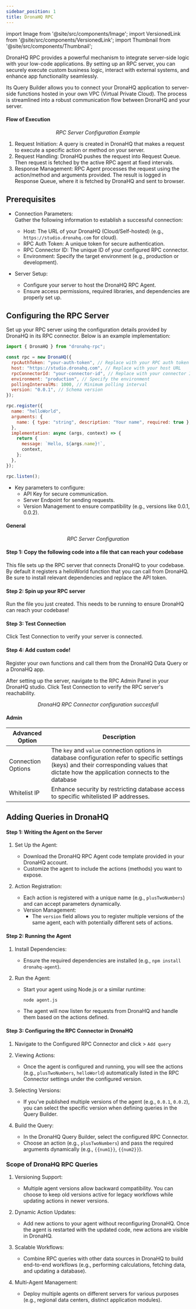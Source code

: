 ```yaml
---
sidebar_position: 1
title: DronaHQ RPC
---
```


import Image from '@site/src/components/Image';
import VersionedLink from '@site/src/components/VersionedLink';
import Thumbnail from '@site/src/components/Thumbnail';

DronaHQ RPC provides a powerful mechanism to integrate server-side logic with your low-code applications. By setting up an RPC server, you can securely execute custom business logic, interact with external systems, and enhance app functionality seamlessly.

Its Query Builder allows you to connect your DronaHQ application to server-side functions hosted in your own VPC (Virtual Private Cloud). The process is streamlined into a robust communication flow between DronaHQ and your server.


#### Flow of Execution

<figure>
  <Thumbnail src="/img/reference/connectors/rpc/flowchart.png" alt="RPC Server Configuration" />
  <figcaption align="center"><i>RPC Server Configuration Example</i></figcaption>
</figure>

1. Request Initiation: A query is created in DronaHQ that makes a request to execute a specific action or method on your server.
2. Request Handling: DronaHQ pushes the request into Request Queue. Then request is fetched by the active RPC agent at fixed intervals.
3. Response Management: RPC Agent processes the request using the action/method and arguments provided. The result is logged in Response Queue, where it is fetched by DronaHQ and sent to browser.


## Prerequisites

- Connection Parameters:  
   Gather the following information to establish a successful connection:
   - Host: The URL of your DronaHQ (Cloud/Self-hosted) (e.g., `https://studio.dronahq.com` for cloud).
   - RPC Auth Token: A unique token for secure authentication.
   - RPC Connector ID: The unique ID of your configured RPC connector.
   - Environment: Specify the target environment (e.g., production or development).

- Server Setup:
  - Configure your server to host the DronaHQ RPC Agent.
  - Ensure access permissions, required libraries, and dependencies are properly set up.

## Configuring the RPC Server

Set up your RPC server using the configuration details provided by DronaHQ in its RPC connector. Below is an example implementation:


```javascript
import { DronaHQ } from "dronahq-rpc";

const rpc = new DronaHQ({
  rpcAuthToken: "your-auth-token", // Replace with your RPC auth token
  host: "https://studio.dronahq.com", // Replace with your host URL
  rpcConnectorId: "your-connector-id", // Replace with your connector ID
  environment: "production", // Specify the environment
  pollingIntervalMs: 1000, // Minimum polling interval
  version: "0.0.1", // Schema version
});

rpc.register({
  name: "helloWorld",
  arguments: {
    name: { type: "string", description: "Your name", required: true },
  },
  implementation: async (args, context) => {
    return {
      message: `Hello, ${args.name}!`,
      context,
    };
  },
});

rpc.listen();
```

- Key parameters to configure:
  - API Key for secure communication.
  - Server Endpoint for sending requests.
  - Version Management to ensure compatibility (e.g., versions like 0.0.1, 0.0.2).

#### General 

<Thumbnail src="/img/reference/connectors/rpc/config.jpeg" alt="RPC Server Configuration" />
<figcaption align="center"><i>RPC Server Configuration </i></figcaption>

#### Step 1: Copy the following code into a file that can reach your codebase
This file sets up the RPC server that connects DronaHQ to your codebase. By default it registers a helloWorld function that you can call from DronaHQ. Be sure to install relevant dependencies and replace the API token.
    
#### Step 2: Spin up your RPC server
Run the file you just created. This needs to be running to ensure DronaHQ can reach your codebase!
#### Step 3: Test Connection
Click Test Connection to verify your server is connected.
#### Step 4: Add custom code!
Register your own functions and call them from the DronaHQ Data Query or a DronaHQ app.


After setting up the server, navigate to the RPC Admin Panel in your DronaHQ studio. Click Test Connection to verify the RPC server's reachability.


<figure>
  <Thumbnail src="/img/reference/connectors/rpc/added.png" alt="DronaHQ RPC Connector configuration succesfull" />
  <figcaption align="center"><i>DronaHQ RPC Connector configuration succesfull</i></figcaption>
</figure>


#### Admin

| Advanced Option                                                                                    | Description                                                                                                                                                                                   |
| -------------------------------------------------------------------------------------------------- | --------------------------------------------------------------------------------------------------------------------------------------------------------------------------------------------- |
| Connection Options                                                                                 | The `key` and `value` connection options in database configuration refer to specific settings (keys) and their corresponding values that dictate how the application connects to the database |
| <VersionedLink to = "/datasource-concepts/whitelisting-dronahq-ip/"> Whitelist IP </VersionedLink> | Enhance security by restricting database access to specific whitelisted IP addresses.                                                                                                         |


## Adding Queries in DronaHQ

#### Step 1: Writing the Agent on the Server
1. Set Up the Agent:
   - Download the DronaHQ RPC Agent code template provided in your DronaHQ account.
   - Customize the agent to include the actions (methods) you want to expose. 

2. Action Registration:
   - Each action is registered with a unique name (e.g., `plusTwoNumbers`) and can accept parameters dynamically.
   - Version Management:
     - The `version` field allows you to register multiple versions of the same agent, each with potentially different sets of actions.
          
    <figure>
      <Thumbnail src="/img/reference/connectors/rpc/agent.png" alt="DronaHQ RPC Connector configuration succesfull" />
    </figure>

#### Step 2: Running the Agent
1. Install Dependencies:
   - Ensure the required dependencies are installed (e.g., `npm install dronahq-agent`).

2. Run the Agent:
   - Start your agent using Node.js or a similar runtime:
     ```bash
     node agent.js
     ```
   - The agent will now listen for requests from DronaHQ and handle them based on the actions defined.
    <figure>
      <Thumbnail src="/img/reference/connectors/rpc/run.png" alt="DronaHQ RPC Connector configuration succesfull" />
    </figure>

#### Step 3: Configuring the RPC Connector in DronaHQ
1. Navigate to the Configured RPC Connector and click > `Add query`

2. Viewing Actions:
   - Once the agent is configured and running, you will see the actions (e.g., `plusTwoNumbers`, `helloWorld`) automatically listed in the RPC Connector settings under the configured version.

3. Selecting Versions:
   - If you’ve published multiple versions of the agent (e.g., `0.0.1`, `0.0.2`), you can select the specific version when defining queries in the Query Builder.

4. Build the Query:
   - In the DronaHQ Query Builder, select the configured RPC Connector.
   - Choose an action (e.g., `plusTwoNumbers`) and pass the required arguments dynamically (e.g., `{{num1}}`, `{{num2}}`).

    <figure>
      <Thumbnail src="/img/reference/connectors/rpc/actions.png" alt="DronaHQ RPC Connector configuration succesfull" />
    </figure>




### Scope of DronaHQ RPC Queries
1. Versioning Support:
   - Multiple agent versions allow backward compatibility. You can choose to keep old versions active for legacy workflows while updating actions in newer versions.

2. Dynamic Action Updates:
   - Add new actions to your agent without reconfiguring DronaHQ. Once the agent is restarted with the updated code, new actions are visible in DronaHQ.

3. Scalable Workflows:
   - Combine RPC queries with other data sources in DronaHQ to build end-to-end workflows (e.g., performing calculations, fetching data, and updating a database).

4. Multi-Agent Management:
   - Deploy multiple agents on different servers for various purposes (e.g., regional data centers, distinct application modules).

